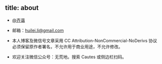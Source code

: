 title: about
---
* [@齐谐](http://weibo.com/yanzhiao)

* 邮箱：huilei.li@gmail.com

* 本人博客及微信号文章采用
  CC Attribution-NonCommercial-NoDerivs 协议
  必须保留原作者署名，不允许用于商业用途，不允许修改。

* 欢迎关注微信公众号：无荒地。搜索 Cautes 或侧边栏扫码。